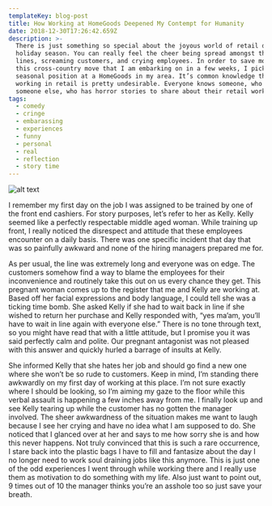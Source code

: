 ```yaml
---
templateKey: blog-post
title: How Working at HomeGoods Deepened My Contempt for Humanity
date: 2018-12-30T17:26:42.659Z
description: >-
  There is just something so special about the joyous world of retail during the
  holiday season. You can really feel the cheer being spread amongst the long
  lines, screaming customers, and crying employees. In order to save money for
  this cross-country move that I am embarking on in a few weeks, I picked up a
  seasonal position at a HomeGoods in my area. It’s common knowledge that
  working in retail is pretty undesirable. Everyone knows someone, who knows
  someone else, who has horror stories to share about their retail working days.
tags:
  - comedy
  - cringe
  - embarassing
  - experiences
  - funny
  - personal
  - real
  - reflection
  - story time
---
```

![alt text](https://mythoughtsfromthebasement.files.wordpress.com/2018/12/img_1695.jpg "snapshot from inside HomeGoods")

I remember my first day on the job I was assigned to be trained by one of the front end cashiers. For story purposes, let’s refer to her as Kelly. Kelly seemed like a perfectly respectable middle aged woman. While training up front, I really noticed the disrespect and attitude that these employees encounter on a daily basis. There was one specific incident that day that was so painfully awkward and none of the hiring managers prepared me for.

As per usual, the line was extremely long and everyone was on edge. The customers somehow find a way to blame the employees for their inconvenience and routinely take this out on us every chance they get. This pregnant woman comes up to the register that me and Kelly are working at. Based off her facial expressions and body language, I could tell she was a ticking time bomb. She asked Kelly if she had to wait back in line if she wished to return her purchase and Kelly responded with, “yes ma’am, you’ll have to wait in line again with everyone else.” There is no tone through text, so you might have read that with a little attitude, but I promise you it was said perfectly calm and polite. Our pregnant antagonist was not pleased with this answer and quickly hurled a barrage of insults at Kelly.

She informed Kelly that she hates her job and should go find a new one where she won’t be so rude to customers. Keep in mind, I’m standing there awkwardly on my first day of working at this place. I’m not sure exactly where I should be looking, so I’m aiming my gaze to the floor while this verbal assault is happening a few inches away from me. I finally look up and see Kelly tearing up while the customer has no gotten the manager involved. The sheer awkwardness of the situation makes me want to laugh because I see her crying and have no idea what I am supposed to do. She noticed that I glanced over at her and says to me how sorry she is and how this never happens. Not truly convinced that this is such a rare occurrence, I stare back into the plastic bags I have to fill and fantasize about the day I no longer need to work soul draining jobs like this anymore. This is just one of the odd experiences I went through while working there and I really use them as motivation to do something with my life. Also just want to point out, 9 times out of 10 the manager thinks you’re an asshole too so just save your breath.
